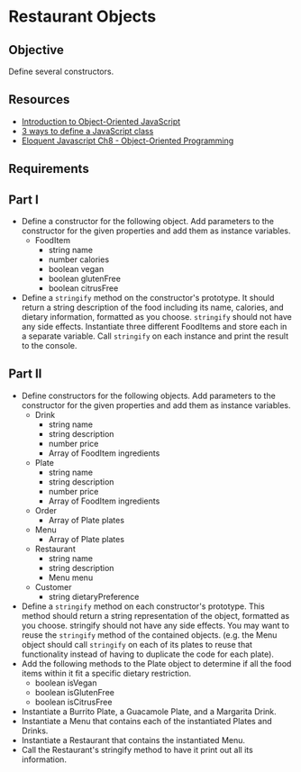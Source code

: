 Restaurant Objects
===============

Objective
----------
Define several constructors.

Resources
---------
- <a href="https://developer.mozilla.org/en-US/docs/Web/JavaScript/Introduction_to_Object-Oriented_JavaScript">Introduction to Object-Oriented JavaScript</a>
- <a href="http://www.phpied.com/3-ways-to-define-a-javascript-class/">3 ways to define a JavaScript class</a>
- <a href="http://eloquentjavascript.net/chapter8.html">Eloquent Javascript Ch8 - Object-Oriented Programming</a>

Requirements
----------

Part I
---------
- Define a constructor for the following object. Add parameters to the constructor for the given properties and add them as instance variables.
    - FoodItem
        - string name
        - number calories
        - boolean vegan
        - boolean glutenFree
        - boolean citrusFree
- Define a <code>stringify</code> method on the constructor's prototype. It should return a string description of the food including its name, calories, and dietary information, formatted as you choose. <code>stringify</code> should not have any side effects.
Instantiate three different FoodItems and store each in a separate variable. Call <code>stringify</code> on each instance and print the result to the console.

Part II
----------
- Define constructors for the following objects. Add parameters to the constructor for the given properties and add them as instance variables.
    - Drink
        - string name
        - string description
        - number price
        - Array of FoodItem ingredients
    - Plate
        - string name
        - string description
        - number price
        - Array of FoodItem ingredients
    - Order
        - Array of Plate plates
    - Menu
        - Array of Plate plates
    - Restaurant
        - string name
        - string description
        - Menu menu
    - Customer
        - string dietaryPreference
- Define a <code>stringify</code> method on each constructor's prototype. This method should return a string representation of the object, formatted as you choose. stringify should not have any side effects. You may want to reuse the <code>stringify</code> method of the contained objects. (e.g. the Menu object should call <code>stringify</code> on each of its plates to reuse that functionality instead of having to duplicate the code for each plate).
- Add the following methods to the Plate object to determine if all the food items within it fit a specific dietary restriction.
    - boolean isVegan
    - boolean isGlutenFree
    - boolean isCitrusFree
- Instantiate a Burrito Plate, a Guacamole Plate, and a Margarita Drink.
- Instantiate a Menu that contains each of the instantiated Plates and Drinks.
- Instantiate a Restaurant that contains the instantiated Menu.
- Call the Restaurant's stringify method to have it print out all its information.